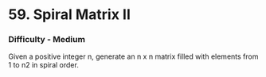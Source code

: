 # 59. Spiral Matrix II
<h3> Difficulty - Medium </h3>

Given a positive integer n, generate an n x n matrix filled with elements from 1 to n2 in spiral order.
